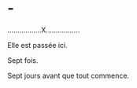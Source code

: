 # -
.................X.................

Elle est passée ici.

Sept fois.

Sept jours avant que tout commence.
